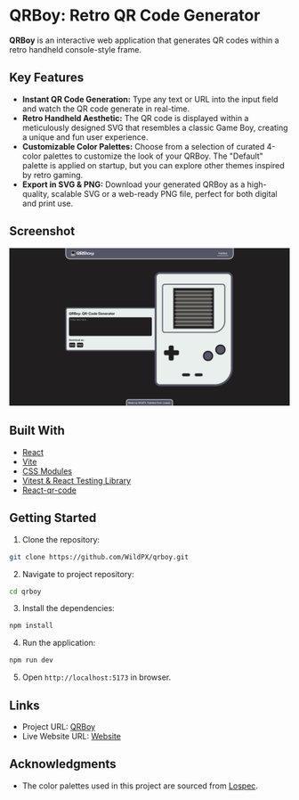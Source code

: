 # QRBoy: Retro QR Code Generator

**QRBoy** is an interactive web application that generates QR codes within a retro handheld console-style frame.

## Key Features

- **Instant QR Code Generation:** Type any text or URL into the input field and watch the QR code generate in real-time.
- **Retro Handheld Aesthetic:** The QR code is displayed within a meticulously designed SVG that resembles a classic Game Boy, creating a unique and fun user experience.
- **Customizable Color Palettes:** Choose from a selection of curated 4-color palettes to customize the look of your QRBoy. The "Default" palette is applied on startup, but you can explore other themes inspired by retro gaming.
- **Export in SVG & PNG:** Download your generated QRBoy as a high-quality, scalable SVG or a web-ready PNG file, perfect for both digital and print use.

## Screenshot

![Project Screenshot](./image.png)

## Built With

- [React](https://reactjs.org/)
- [Vite](https://vite.dev/)
- [CSS Modules](https://github.com/css-modules/css-modules)
- [Vitest & React Testing Library](https://vitest.dev/)
- [React-qr-code](https://github.com/rosskhanas/react-qr-code)

## Getting Started

1. Clone the repository:

```bash
git clone https://github.com/WildPX/qrboy.git
```

2. Navigate to project repository:

```bash
cd qrboy
```

3. Install the dependencies:

```bash
npm install
```

4. Run the application:

```bash
npm run dev
```

5. Open `http://localhost:5173` in browser.

## Links

- Project URL: [QRBoy](https://github.com/WebPixelated/QRBoy)
- Live Website URL: [Website](https://qrboy.netlify.app/)

## Acknowledgments

- The color palettes used in this project are sourced from [Lospec](https://lospec.com/).
